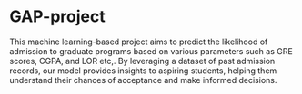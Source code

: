 # GAP-project
This machine learning-based project aims to predict the likelihood of admission to graduate programs based on various parameters such as GRE scores, CGPA, and LOR etc,. By leveraging a dataset of past admission records, our model provides insights to aspiring students, helping them understand their chances of acceptance and make informed decisions.
